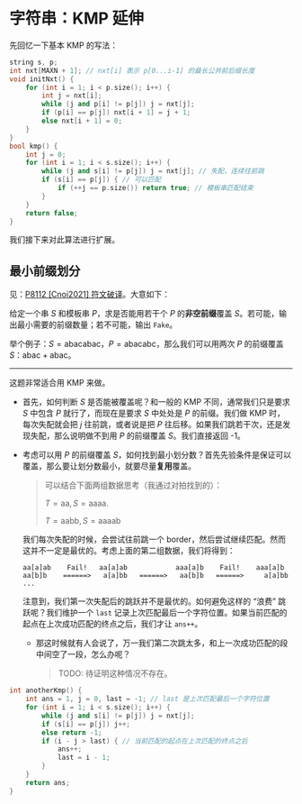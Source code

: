 # 字符串：KMP 延伸

先回忆一下基本 KMP 的写法：

```cpp
string s, p;
int nxt[MAXN + 1]; // nxt[i] 表示 p[0...i-1] 的最长公共前后缀长度
void initNxt() {
    for (int i = 1; i < p.size(); i++) {
        int j = nxt[i];
        while (j and p[i] != p[j]) j = nxt[j];
        if (p[i] == p[j]) nxt[i + 1] = j + 1;
        else nxt[i + 1] = 0;
    }
}
bool kmp() {
    int j = 0;
    for (int i = 1; i < s.size(); i++) {
        while (j and s[i] != p[j]) j = nxt[j]; // 失配，连续往前跳
        if (s[i] == p[j]) { // 可以匹配
            if (++j == p.size()) return true; // 模板串匹配结束
        }
    }
    return false;
}
```

我们接下来对此算法进行扩展。

## 最小前缀划分

见：[P8112 [Cnoi2021] 符文破译](https://www.luogu.com.cn/problem/P8112)。大意如下：

给定一个串 $S$ 和模板串 $P$，求是否能用若干个 $P$ 的**非空前缀**覆盖 $S$。若可能，输出最小需要的前缀数量；若不可能，输出 `Fake`。

举个例子：$S=\text{abacabac}$，$P=\text{abacabc}$，那么我们可以用两次 $P$ 的前缀覆盖 $S$：$\text{abac}+\text{abac}$。

---

这题非常适合用 KMP 来做。

- 首先，如何判断 $S$ 是否能被覆盖呢？和一般的 KMP 不同，通常我们只是要求 $S$ 中包含 $P$ 就行了，而现在是要求 $S$ 中处处是 $P$ 的前缀。我们做 KMP 时，每次失配就会把 $j$ 往前跳，或者说是把 $P$ 往后移。如果我们跳若干次，还是发现失配，那么说明做不到用 $P$ 的前缀覆盖 $S$。我们直接返回 -1。

- 考虑可以用 $P$ 的前缀覆盖 $S$，如何找到最小划分数？首先先验条件是保证可以覆盖，那么要让划分数最小，就要尽量**复用**覆盖。
  
  > 可以结合下面两组数据思考（我通过对拍找到的）：
  > 
  > $T=\text{aa},S=\text{aaaa}.$
  > 
  > $T=\text{aabb},S=\text{aaaab}$
  
  我们每次失配的时候，会尝试往前跳一个 border，然后尝试继续匹配。然而这并不一定是最优的。考虑上面的第二组数据，我们将得到：
  
  ```
  aa[a]ab    Fail!   aa[a]ab            aaa[a]b    Fail!    aaa[a]b
  aa[b]b    ======>   a[a]bb   ======>   aa[b]b   ======>     a[a]bb   ...
  ```
  
  注意到，我们第一次失配后的跳跃并不是最优的。如何避免这样的 “浪费” 跳跃呢？我们维护一个 `last` 记录上次匹配最后一个字符位置。如果当前匹配的起点在上次成功匹配的终点之后，我们才让 `ans++`。
  
  - 那这时候就有人会说了，万一我们第二次跳太多，和上一次成功匹配的段中间空了一段，怎么办呢？
    
    > TODO: 待证明这种情况不存在。

```cpp
int anotherKmp() {
    int ans = 1, j = 0, last = -1; // last 是上次匹配最后一个字符位置
    for (int i = 1; i < s.size(); i++) {
        while (j and s[i] != p[j]) j = nxt[j];
        if (s[i] == p[j]) j++;
        else return -1;
        if (i - j > last) { // 当前匹配的起点在上次匹配的终点之后
            ans++;
            last = i - 1;
        } 
    }
    return ans;
}
```
